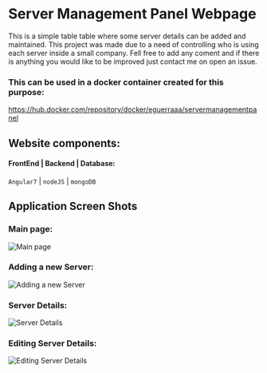 # Server Management Panel Webpage

This is a simple table table where some server details can be added and maintained.
This project was made due to a need of controlling who is using each server inside a small company.
Fell free to add any coment and if there is anything you would like to be improved just contact me on open an issue.

### This can be used in a docker container created for this purpose:
https://hub.docker.com/repository/docker/eguerraaa/servermanagementpanel

## Website components:

<h4>FrontEnd | Backend | Database: </h4>

`Angular7` | `nodeJS` | `mongoDB`



## Application Screen Shots 

### Main page:

![Main page](https://gitlab.com/Eguerraa/servermanagementpanel-webpageandapi/-/raw/master/images/image-20200511231555834.png)



### Adding a new Server:

![Adding a new Server](https://gitlab.com/Eguerraa/servermanagementpanel-webpageandapi/-/raw/master/images/image-20200511231834813.png?raw=true)



### Server Details:

![Server Details](https://gitlab.com/Eguerraa/servermanagementpanel-webpageandapi/-/raw/master/images/image-20200511231848948.png?raw=true)



### Editing Server Details:

![Editing Server Details](https://gitlab.com/Eguerraa/servermanagementpanel-webpageandapi/-/raw/master/images/image-20200511231912261.png?raw=true)
